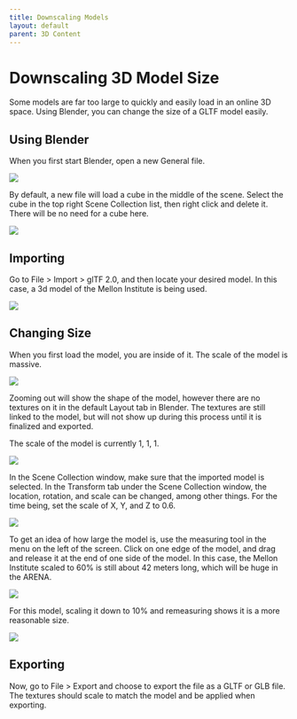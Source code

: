 ```yaml
---
title: Downscaling Models
layout: default
parent: 3D Content
---
```



# Downscaling 3D Model Size

Some models are far too large to quickly and easily load in an online 3D space. Using Blender, you can change the size of a GLTF model easily.

## Using Blender

When you first start Blender, open a new General file.

![](/assets/img/downscale/down1.jpg)

By default, a new file will load a cube in the middle of the scene. Select the cube in the top right Scene Collection list, then right click and delete it. There will be no need for a cube here.

![](/assets/img/downscale/down2.jpg)


## Importing

Go to File > Import > glTF 2.0, and then locate your desired model. In this case, a 3d model of the Mellon Institute is being used.

![](/assets/img/downscale/down3.png)

## Changing Size

When you first load the model, you are inside of it. The scale of the model is massive.

![](/assets/img/downscale/down4.png)

Zooming out will show the shape of the model, however there are no textures on it in the default Layout tab in Blender. The textures are still linked to the model, but will not show up during this process until it is finalized and exported.

The scale of the model is currently 1, 1, 1.

![](/assets/img/downscale/down5.png)

In the Scene Collection window, make sure that the imported model is selected. In the Transform tab under the Scene Collection window, the location, rotation, and scale can be changed, among other things. For the time being, set the scale of X, Y, and Z to 0.6.

![](/assets/img/downscale/down6.jpg)

To get an idea of how large the model is, use the measuring tool in the menu on the left of the screen. Click on one edge of the model, and drag and release it at the end of one side of the model. In this case, the Mellon Institute scaled to 60% is still about 42 meters long, which will be huge in the ARENA.

![](/assets/img/downscale/down7.jpg)

For this model, scaling it down to 10% and remeasuring shows it is a more reasonable size.

![](/assets/img/downscale/down8.jpg)

## Exporting

Now, go to File > Export and choose to export the file as a GLTF or GLB file. The textures should scale to match the model and be applied when exporting.
